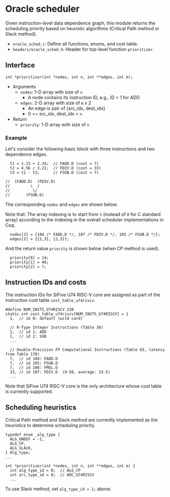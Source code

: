 # Oracle scheduler

Given instruction-level data dependence graph, this module returns the
scheduling priority based on heuristic algorithms (Critical Path
method or Slack method).

* `oracle_sched.c`: Define all functions, enums, and cost table.
* `headers/oracle_sched.h`: Header for top-level function `prioritizer`.

## Interface

```
int *prioritizer(int *nodes, int n, int **edges, int m);
```

* Arguments
  * `nodes`: 1-D array with size of `n`
    * A node contains its instruction ID, e.g., ID = 1 for ADD
  * `edges`: 2-D array with size of `m` x 2
    * An edge is pair of {src_idx, dest_idx}
    * 0 <= src_idx, dest_idx < `n`
* Return
  * `priority`: 1-D array with size of `n`

### Example

Let's consider the following basic block with three instructions and
two dependence edges.

```
  t1 = 1.23 + 2.34;  // FADD.D (cost = 7)
  t2 = 4.56 / 3.21;  // FDIV.D (cost = 33)
  t3 = t1 - t2;      // FSUB.D (cost = 7)

//  (FADD.D)  (FDIV.D)
//         \  /
//          \/
//       (FSUB.D)
```

The corresponding `nodes` and `edges` are shown below.

Note that: The array indexing is to start from `1` (instead of `0` for C standard array) according to the indexing in the overall scheduler implementations in Coq.

```
  nodes[3] = {104 /* FADD.D */, 107 /* FDIV.D */, 105 /* FSUB.D */};
  edges[2] = {{1,3}, {2,3}};
```

And the return value `priority` is shown below (when CP method is used).

```
  priority[0] = 14;
  priority[1] = 40;
  priority[2] = 7;
```

## Instruction IDs and costs

The instruction IDs for SiFive U74 RISC-V core are assigned as part of
the instruction cost table `cost_table_u74riscv`.

```
#define NUM_INSTS_U74RISCV 220
static int cost_table_u74riscv[NUM_INSTS_U74RISCV] = {
  1,  // id 0: default (wild card)

  // R-Type Integer Instructions (Table 36)
  1,  // id 1: ADD
  1,  // id 2: SUB
  ...

  // Double-Precision FP Computational Instructions (Table 63, latency from Table 178)
  7,  // id 104: FADD.D
  7,  // id 105: FSUB.D
  7,  // id 106: FMUL.D
  33, // id 107: FDIV.D  (9-58, average: 33.5)
  ...
```

Note that SiFive U74 RISC-V core is the only architecture whose cost
table is currently supported.

## Scheduling heuristics

Critical Path method and Slack method are currently implemented as the
heuristics to determine scheduling priority.

```
typedef enum _alg_type {
  ALG_UNDEF = -1,
  ALG_CP,
  ALG_SLACK,
} Alg_type;
...

int *prioritizer(int *nodes, int n, int **edges, int m) {
  int alg_type_id = 0;  // ALG_CP
  int arc_type_id = 0;  // ARC_U74RISCV
  ... 
```

To use Slack method, set `alg_type_id = 1;` above.
